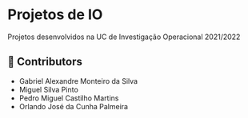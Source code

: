# Projetos de IO
Projetos desenvolvidos na UC de Investigação Operacional 2021/2022

## 🤝 Contributors
- Gabriel Alexandre Monteiro da Silva
- Miguel Silva Pinto
- Pedro Miguel Castilho Martins
- Orlando José da Cunha Palmeira

